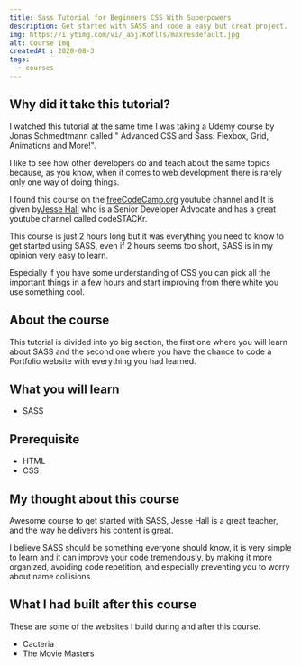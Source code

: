```yaml
---
title: Sass Tutorial for Beginners CSS With Superpowers
description: Get started with SASS and code a easy but creat project.
img: https://i.ytimg.com/vi/_a5j7KoflTs/maxresdefault.jpg
alt: Course img
createdAt : 2020-08-3
tags:
  - courses
---
```


## Why did it take this tutorial?

I watched this tutorial at the same time I was taking a Udemy course by Jonas Schmedtmann called " Advanced CSS and Sass: Flexbox, Grid, Animations and More!". 

I like to see how other developers do and teach about the same topics because, as you know, when it comes to web development there is rarely only one way of doing things.

I found this course on the [freeCodeCamp.org](https://www.youtube.com/channel/UC8butISFwT-Wl7EV0hUK0BQ) youtube channel and It is given by[Jesse Hall](https://www.codestackr.com/) who is a  Senior Developer Advocate and has a great youtube channel called codeSTACKr.

This course is just 2 hours long but it was everything you need to know to get started using SASS, even if 2 hours seems too short, SASS is in my opinion very easy to learn.

Especially if you have some understanding of CSS you can pick all the important things in a few hours and start improving from there white you use something cool.

## About the course

This tutorial is divided into yo big section, the first one where you will learn about SASS and the second one where you have the chance to code a Portfolio website with everything you had learned.

## What you will learn

- SASS

## Prerequisite

- HTML
- CSS

## My thought about this course

Awesome course to get started with SASS, Jesse Hall is a great teacher, and the way he delivers his content is great.

I believe SASS should be something everyone should know, it is very simple to learn and it can improve your code tremendously, by making it more organized, avoiding code repetition, and especially preventing you to worry about name collisions.

## What I had built after this course

These are some of the websites I build during and after this course.

- <nuxt-link to="/projects/recv794Z6G53ssLKD">Cacteria </nuxt-link>
- <nuxt-link to="/projects/recChMGq86ezwi71A">The Movie Masters</nuxt-link>


